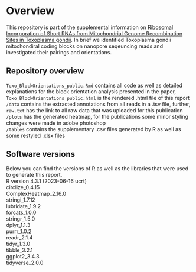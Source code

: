 # Overview
This repository is part of the supplemental information on [Ribosomal Incorporation of Short RNAs from Mitochondrial Genome Recombination Sites in Toxoplasma gondii](https://www.biorxiv.org/content/10.1101/2023.09.02.556019v1).
In brief we identified Toxoplasma gondii mitochondiral coding blocks on nanopore seqeuncing reads and investigated their pairings and orientations.

## Repository overview
`Toxo_BlockOrientations_public.Rmd` contains all code as well as detailed explanations for the block orientation analysis presented in the paper, `Toxo_BlockOrientations_public.html` is the rendered .html file of this report  
`/data` contains the extracted annotations from all reads in a .tsv file, further, `raw.txt` has the link to all raw data that was uploaded for this publication  
`/plots` has the generated heatmap, for the publications some minor styling changes were made in adobe photoshop  
`/tables` contains the supplementary .csv files generated by R as well as some restyled .xlsx files

## Software versions
Below you can find the versions of R as well as the libraries that were used to generate this report.  
R version 4.3.1 (2023-06-16 ucrt)  
circlize_0.4.15  
ComplexHeatmap_2.16.0  
stringi_1.7.12  
lubridate_1.9.2  
forcats_1.0.0  
stringr_1.5.0  
dplyr_1.1.3  
purrr_1.0.2  
readr_2.1.4  
tidyr_1.3.0  
tibble_3.2.1  
ggplot2_3.4.3  
tidyverse_2.0.0      
